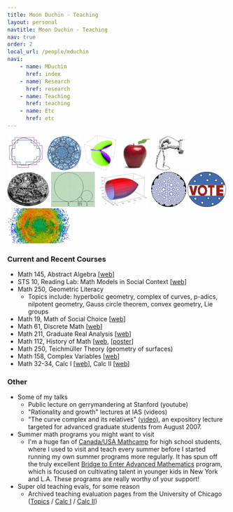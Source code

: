 ```yaml
---
title: Moon Duchin - Teaching
layout: personal
navtitle: Moon Duchin - Teaching
nav: true
order: 2
local_url: /people/mduchin
navi:
    - name: MDuchin
      href: index
    - name: Research
      href: research
    - name: Teaching
      href: teaching
    - name: Etc
      href: etc
---
```




<img src="courses/math211/jordan.png" height="80">
<img src="images/cell.jpg" height="80">
<img src="courses/math158/images/curgus.gif" height="80">
<img src="images/apple.jpg" height="80">
<img src="images/compass.png" height="80">
<img src="images/watch.png" height="80">
<img src="images/ford.gif" height="80">
<img src="images/calcy-cone.jpg" height="80">
<img src="images/pdisk.jpg" height="80">
<img src="images/vote-button.png" height="80">
<img src="images/round-data.jpg" height="80">

### Current and Recent Courses

* Math 145, Abstract Algebra [[web](https://sites.tufts.edu/algebra/)]
* STS 10, Reading Lab: Math Models in Social Context [[web](http://sites.tufts.edu/models/)]
* Math 250, Geometric Literacy
	* Topics include: hyperbolic geometry, complex of curves, p-adics, nilpotent geometry,
	Gauss circle theorem, convex geometry, Lie groups
* Math 19, Math of Social Choice [[web](http://sites.tufts.edu/socialchoice/)]
* Math 61, Discrete Math [[web](http://sites.tufts.edu/discretemath/)]
* Math 211, Graduate Real Analysis [[web](courses/math211)]
* Math 112, History of Math [[web](http://sites.tufts.edu/histmath/), [[poster](docs/HistMathPoster.pdf)]
* Math 250, Teichmüller Theory (geometry of surfaces)
* Math 158, Complex Variables [[web](courses/math158/)]
* Math 32-34,  Calc I [[web](courses/math11/)], Calc II [[web](courses/math34/)]


### Other
* Some of my talks
	* Public lecture on gerrymandering at Stanford (youtube)
	* "Rationality and growth" lectures at IAS (videos)
	* "The curve complex and its relatives" ([video](http://www.msri.org/web/msri/online-videos/-/video/showStream/12504/popup)), an expository lecture targeted for advanced graduate students from August 2007.
* Summer math programs you might want to visit
	* I'm a huge fan of [Canada/USA Mathcamp](http://www.mathcamp.org/) for high school students, where I used to visit and teach every summer before I started running my own summer programs more regularly.  It has spun off the truly excellent 
[Bridge to Enter Advanced Mathematics](http://beamath.org/) program, which is focused on cultivating talent in younger
kids in New York and L.A.  These programs are really worthy of your support!
* Super old teaching evals, for some reason
	* Archived teaching evaluation pages from the University of Chicago ([Topics](https://web.archive.org/web/20060710002701/http://www.math.uchicago.edu/~mduchin/evals/112.htm) / [Calc I](https://web.archive.org/web/20060715195655/http://www.math.uchicago.edu/~mduchin/evals/151.htm) / [Calc II](https://web.archive.org/web/20060703164626/http://www.math.uchicago.edu/~mduchin/evals/152.htm))

